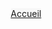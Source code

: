 <html lang="fr">
<head>
    <meta charset="UTF-8">
    <meta name="viewport" content="width=device-width, initial-scale">
    <title>Zone de Couleur</title>
    <style>
        Accueil {
            background-color: #f7f7f7;
            text-align: 500px 20px;
        }
    </style>
<head>
    <header>
        <Accueil>
        <a href="#">    Accueil     </a>
<body>
    <div class="zone-couleur"></div>
</body>
